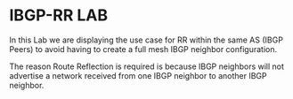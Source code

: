 # IBGP-RR LAB

In this Lab we are displaying the use case for RR within the same AS (IBGP Peers) to avoid having to create a full mesh IBGP neighbor configuration.

The reason Route Reflection is required is because IBGP neighbors will not advertise a network received from one IBGP neighbor to another IBGP neighbor.


